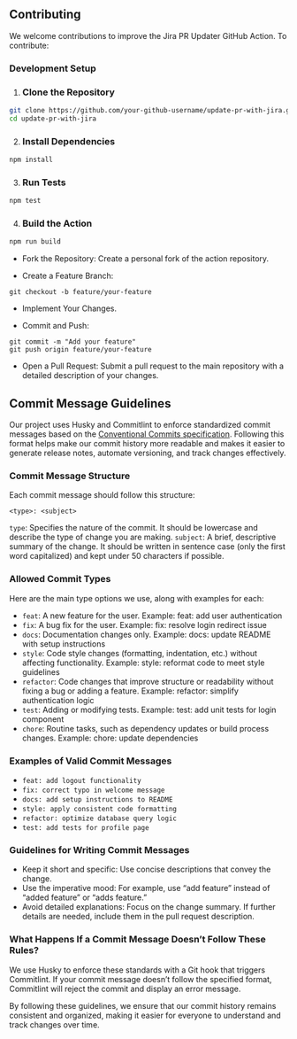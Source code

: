 ## Contributing
We welcome contributions to improve the Jira PR Updater GitHub Action. To contribute:

### Development Setup
1. ### Clone the Repository
```bash
git clone https://github.com/your-github-username/update-pr-with-jira.git
cd update-pr-with-jira
```

2. ### Install Dependencies

```bash
npm install
```
3. ### Run Tests

```bash
npm test
```

4. ### Build the Action

```bash
npm run build
```


- Fork the Repository: Create a personal fork of the action repository.

- Create a Feature Branch:
```aiignore
git checkout -b feature/your-feature
```
- Implement Your Changes.

- Commit and Push:
```aiignore
git commit -m "Add your feature"
git push origin feature/your-feature
```
- Open a Pull Request: Submit a pull request to the main repository with a detailed description of your changes.

## Commit Message Guidelines
Our project uses Husky and Commitlint to enforce standardized commit messages based on the [Conventional Commits specification](https://www.conventionalcommits.org/en/v1.0.0/). Following this format helps make our commit history more readable and makes it easier to generate release notes, automate versioning, and track changes effectively.

### Commit Message Structure
Each commit message should follow this structure:
```
<type>: <subject>
```
`type`: Specifies the nature of the commit. It should be lowercase and describe the type of change you are making.
`subject`: A brief, descriptive summary of the change. It should be written in sentence case (only the first word capitalized) and kept under 50 characters if possible.

### Allowed Commit Types
Here are the main type options we use, along with examples for each:

- `feat`: A new feature for the user.
  Example: feat: add user authentication
- `fix`: A bug fix for the user.
  Example: fix: resolve login redirect issue
- `docs`: Documentation changes only.
  Example: docs: update README with setup instructions
- `style`: Code style changes (formatting, indentation, etc.) without affecting functionality.
  Example: style: reformat code to meet style guidelines
- `refactor`: Code changes that improve structure or readability without fixing a bug or adding a feature.
  Example: refactor: simplify authentication logic
- `test`: Adding or modifying tests.
  Example: test: add unit tests for login component
- `chore`: Routine tasks, such as dependency updates or build process changes.
  Example: chore: update dependencies

### Examples of Valid Commit Messages
- `feat: add logout functionality`
- `fix: correct typo in welcome message`
- `docs: add setup instructions to README`
- `style: apply consistent code formatting`
- `refactor: optimize database query logic`
- `test: add tests for profile page`

### Guidelines for Writing Commit Messages
- Keep it short and specific: Use concise descriptions that convey the change.
- Use the imperative mood: For example, use “add feature” instead of “added feature” or “adds feature.”
- Avoid detailed explanations: Focus on the change summary. If further details are needed, include them in the pull request description.
### What Happens If a Commit Message Doesn’t Follow These Rules?
We use Husky to enforce these standards with a Git hook that triggers Commitlint. If your commit message doesn’t follow the specified format, Commitlint will reject the commit and display an error message.

By following these guidelines, we ensure that our commit history remains consistent and organized, making it easier for everyone to understand and track changes over time.
